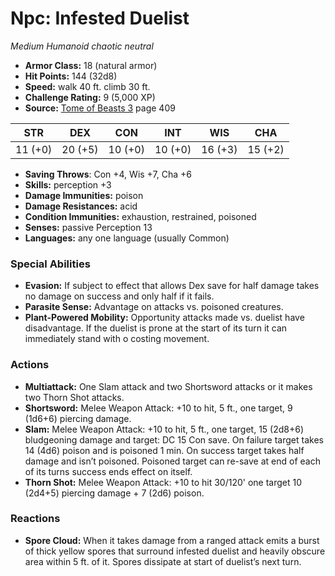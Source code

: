 # Npc: Infested Duelist

*Medium* *Humanoid* *chaotic neutral*

- **Armor Class:** 18 (natural armor)
- **Hit Points:** 144 (32d8)
- **Speed:** walk 40 ft. climb 30 ft.
- **Challenge Rating:** 9 (5,000 XP)
- **Source:** [Tome of Beasts 3](https://koboldpress.com/kpstore/product/tome-of-beasts-3-for-5th-edition/) page 409

| STR | DEX | CON | INT | WIS | CHA |
| --- | --- | --- | --- | --- | --- |
| 11 (+0) | 20 (+5) | 10 (+0) | 10 (+0) | 16 (+3) | 15 (+2) |

- **Saving Throws**: Con +4, Wis +7, Cha +6
- **Skills:** perception +3
- **Damage Immunities:** poison
- **Damage Resistances:** acid
- **Condition Immunities:** exhaustion, restrained, poisoned
- **Senses:** passive Perception 13
- **Languages:** any one language (usually Common)
### Special Abilities
- **Evasion:** If subject to effect that allows Dex save for half damage takes no damage on success and only half if it fails.
- **Parasite Sense:** Advantage on attacks vs. poisoned creatures.
- **Plant-Powered Mobility:** Opportunity attacks made vs. duelist have disadvantage. If the duelist is prone at the start of its turn it can immediately stand with o costing movement.
### Actions
- **Multiattack:** One Slam attack and two Shortsword attacks or it makes two Thorn Shot attacks.
- **Shortsword:** Melee Weapon Attack: +10 to hit, 5 ft., one target, 9 (1d6+6) piercing damage.
- **Slam:** Melee Weapon Attack: +10 to hit, 5 ft., one target, 15 (2d8+6) bludgeoning damage and target: DC 15 Con save. On failure target takes 14 (4d6) poison and is poisoned 1 min. On success target takes half damage and isn’t poisoned. Poisoned target can re-save at end of each of its turns success ends effect on itself.
- **Thorn Shot:** Melee Weapon Attack: +10 to hit 30/120' one target 10 (2d4+5) piercing damage + 7 (2d6) poison.
### Reactions
- **Spore Cloud:** When it takes damage from a ranged attack emits a burst of thick yellow spores that surround infested duelist and heavily obscure area within 5 ft. of it. Spores dissipate at start of duelist’s next turn.


